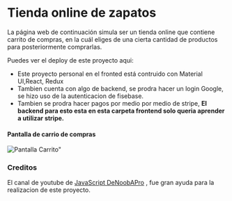 # Tienda online de zapatos 

La página web de continuación simula ser un tienda online que  contiene  carrito de compras, en la cuál eliges de una cierta cantidad de productos para posteriormente comprarlas.

Puedes ver el deploy de este proyecto aqui: 

* Este proyecto personal  en el fronted  está contruido con Material UI,React, Redux
* Tambien cuenta con algo de backend, se prodra hacer un login Google, se hizo uso de la autenticacion de fisebase.
* Tambien se prodra hacer pagos por medio por medio de stripe, **El backend para esto esta en esta carpeta frontend solo queria  aprender a utilizar stripe.**


#### Pantalla de carrio de compras

![Pantalla Carrito"](https://ibb.co/7tDLJXf)




### Creditos 

El canal de youtube de [JavaScript DeNoobAPro](https://www.youtube.com/channel/UClmcDeaz6DrSJ85-E3fY3Pg) , fue gran ayuda para la realizacion de este proyecto.



